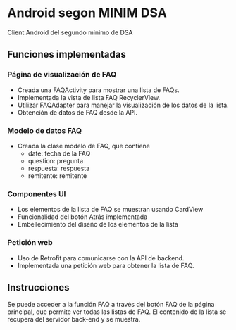# Android segon MINIM DSA

Client Android del segundo minimo de DSA

## Funciones implementadas

### Página de visualización de FAQ
- Creada una FAQActivity para mostrar una lista de FAQs.
- Implementada la vista de lista FAQ RecyclerView.
- Utilizar FAQAdapter para manejar la visualización de los datos de la lista.
- Obtención de datos de FAQ desde la API.

### Modelo de datos FAQ
- Creada la clase modelo de FAQ, que contiene
    - date: fecha de la FAQ
    - question: pregunta
    - respuesta: respuesta
    - remitente: remitente

### Componentes UI
- Los elementos de la lista de FAQ se muestran usando CardView
- Funcionalidad del botón Atrás implementada
- Embellecimiento del diseño de los elementos de la lista

### Petición web
- Uso de Retrofit para comunicarse con la API de backend.
- Implementada una petición web para obtener la lista de FAQ.

## Instrucciones
Se puede acceder a la función FAQ a través del botón FAQ de la página principal, que permite ver todas las listas de FAQ. El contenido de la lista se recupera del servidor back-end y se muestra.